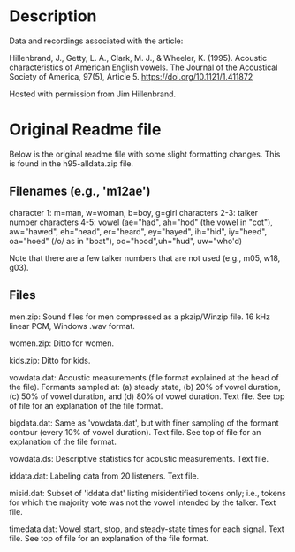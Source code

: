 # Description

Data and recordings associated with the article:

Hillenbrand, J., Getty, L. A., Clark, M. J., & Wheeler, K. (1995). Acoustic characteristics of American English vowels. 
The Journal of the Acoustical Society of America, 97(5), Article 5. https://doi.org/10.1121/1.411872

Hosted with permission from Jim Hillenbrand.


# Original Readme file

Below is the original readme file with some slight formatting changes. This is found in the h95-alldata.zip file. 

## Filenames (e.g., 'm12ae') 

character 1:            m=man, w=woman, b=boy, g=girl
characters 2-3:         talker number
characters 4-5:         vowel (ae="had", ah="hod" (the vowel in "cot"), aw="hawed", eh="head", er="heard", ey="hayed", ih="hid", iy="heed", oa="hoed" (/o/ as in "boat"), oo="hood",uh="hud", uw="who'd)

Note that there are a few talker numbers that are not used (e.g., m05, w18, g03).

## Files

men.zip:                Sound files for men compressed as a pkzip/Winzip file. 16 kHz linear PCM, Windows .wav format.

women.zip:              Ditto for women.

kids.zip:               Ditto for kids.

vowdata.dat:            Acoustic measurements (file format explained at the head of the file). Formants sampled at: (a) steady state, (b) 20% of vowel duration, (c) 50% of vowel duration, and (d) 80% of vowel duration. Text file. See top of file for an explanation of the file format.

bigdata.dat:            Same as 'vowdata.dat', but with finer sampling of the formant contour (every 10% of vowel duration). Text file. See top of file for an explanation of the file format.

vowdata.ds:             Descriptive statistics for acoustic measurements. Text file.

iddata.dat:             Labeling data from 20 listeners. Text file.

misid.dat:              Subset of 'iddata.dat' listing misidentified tokens only; i.e., tokens for which the majority vote was not the vowel intended by the talker. Text file.

timedata.dat:           Vowel start, stop, and steady-state times for each signal. Text file. See top of file for an explanation of the file format.


